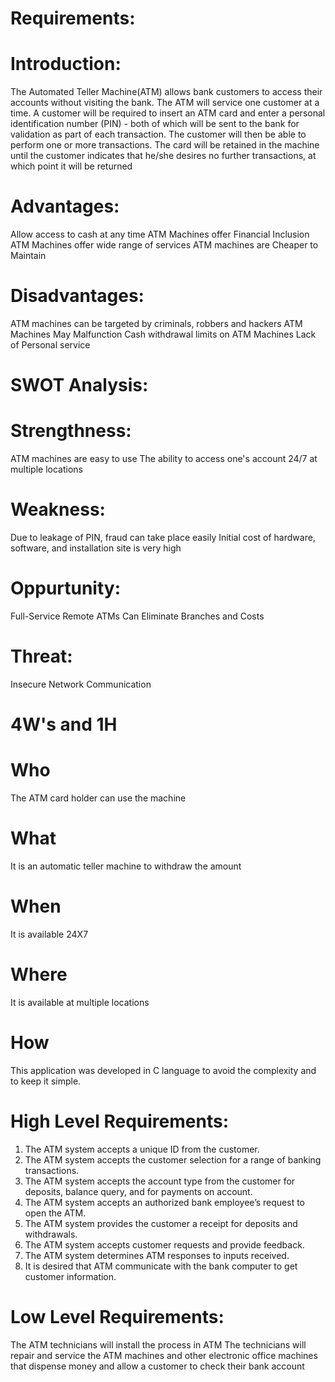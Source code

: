 
# Requirements:

# Introduction:
The Automated Teller Machine(ATM) allows bank customers to access their accounts without visiting the bank. The ATM will service one customer at a time. A customer will be required to insert an ATM card and enter a personal identification number (PIN) - both of which will be sent to the bank for validation as part of each transaction. The customer will then be able to perform one or more transactions. The card will be retained in the machine until the customer indicates that he/she desires no further transactions, at which point it will be returned

# Advantages:
 Allow access to cash at any time
 ATM Machines offer Financial Inclusion
 ATM Machines offer wide range of services
 ATM machines are Cheaper to Maintain

# Disadvantages:
 ATM machines can be targeted by criminals, robbers and hackers
 ATM Machines May Malfunction
 Cash withdrawal limits on ATM Machines
 Lack of Personal service
 
# SWOT Analysis:

# Strengthness:
 ATM machines are easy to use
 The ability to access one's account 24/7 at multiple locations
 
# Weakness:
 Due to leakage of PIN, fraud can take place easily
 Initial cost of hardware, software, and installation site is very high
 
# Oppurtunity:
 Full-Service Remote ATMs Can Eliminate Branches and Costs
 
# Threat:
 Insecure Network Communication
 
# 4W's and 1H

# Who
 The ATM card holder can use the machine
 
# What
 It is an automatic teller machine to withdraw the amount
 
# When
 It is available 24X7
 
# Where
 It is available at multiple locations
 
# How
 This application was developed in C language to avoid the complexity and to keep it simple.
 
# High Level Requirements:
 1. The ATM system  accepts a unique ID from the customer.
 2. The ATM system  accepts the customer selection for a range of banking transactions.
 3. The ATM system  accepts the account type from the customer for deposits, balance query, and for payments on account.
 4. The ATM system accepts an authorized bank employee’s request to open the ATM.
 5. The ATM system provides the customer a receipt for deposits and withdrawals.
 6. The ATM system accepts customer requests and provide feedback.
 7. The ATM system determines ATM responses to inputs received.
 8. It is desired that ATM communicate with the bank computer to get customer information.
  
# Low Level Requirements:
  The ATM technicians will install the process in ATM
  The technicians will repair and service the ATM machines and other electronic office machines that dispense money and allow a customer to check their bank account
  
